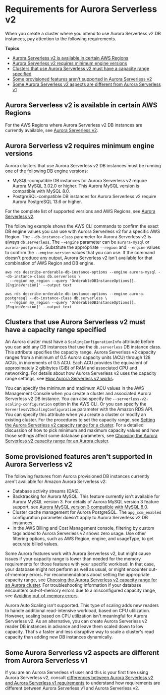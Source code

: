 # Requirements for Aurora Serverless v2<a name="aurora-serverless-v2.requirements"></a>

 When you create a cluster where you intend to use Aurora Serverless v2 DB instances, pay attention to the following requirements\. 

**Topics**
+ [Aurora Serverless v2 is available in certain AWS Regions](#aurora-serverless-v2.requirements.regions)
+ [Aurora Serverless v2 requires minimum engine versions](#aurora-serverless-v2.requirements.versions)
+ [Clusters that use Aurora Serverless v2 must have a capacity range specified](#aurora-serverless-v2.requirements.capacity-range)
+ [Some provisioned features aren't supported in Aurora Serverless v2](#aurora-serverless-v2.limitations)
+ [Some Aurora Serverless v2 aspects are different from Aurora Serverless v1](#aurora-serverless-v2.requirements.v1-v2-differences)

## Aurora Serverless v2 is available in certain AWS Regions<a name="aurora-serverless-v2.requirements.regions"></a>

 For the AWS Regions where Aurora Serverless v2 DB instances are currently available, see [Aurora Serverless v2](Concepts.AuroraFeaturesRegionsDBEngines.grids.md#Concepts.Aurora_Fea_Regions_DB-eng.Feature.ServerlessV2)\. 

## Aurora Serverless v2 requires minimum engine versions<a name="aurora-serverless-v2.requirements.versions"></a>

 Aurora clusters that use Aurora Serverless v2 DB instances must be running one of the following DB engine versions:
+ MySQL\-compatible DB instances for Aurora Serverless v2 require Aurora MySQL 3\.02\.0 or higher\. This Aurora MySQL version is compatible with MySQL 8\.0\.
+ PostgreSQL\-compatible DB instances for Aurora Serverless v2 require Aurora PostgreSQL 13\.6 or higher\.

For the complete list of supported versions and AWS Regions, see [Aurora Serverless v2](Concepts.AuroraFeaturesRegionsDBEngines.grids.md#Concepts.Aurora_Fea_Regions_DB-eng.Feature.ServerlessV2)\.

The following example shows the AWS CLI commands to confirm the exact DB engine values you can use with Aurora Serverless v2 for a specific AWS Region\. The `--db-instance-class` parameter for Aurora Serverless v2 is always `db.serverless`\. The `--engine` parameter can be `aurora-mysql` or `aurora-postgresql`\. Substitute the appropriate `--region` and `--engine` values to confirm the `--engine-version` values that you can use\. If the command doesn't produce any output, Aurora Serverless v2 isn't available for that combination of AWS Region and DB engine\.

```
aws rds describe-orderable-db-instance-options --engine aurora-mysql --db-instance-class db.serverless \
  --region my_region --query 'OrderableDBInstanceOptions[].[EngineVersion]' --output text

aws rds describe-orderable-db-instance-options --engine aurora-postgresql --db-instance-class db.serverless \
  --region my_region --query 'OrderableDBInstanceOptions[].[EngineVersion]' --output text
```

## Clusters that use Aurora Serverless v2 must have a capacity range specified<a name="aurora-serverless-v2.requirements.capacity-range"></a>

 An Aurora cluster must have a `ScalingConfigurationInfo` attribute before you can add any DB instances that use the `db.serverless` DB instance class\. This attribute specifies the capacity range\. Aurora Serverless v2 capacity ranges from a minimum of 0\.5 Aurora capacity units \(ACU\) through 128 ACUs, in increments of 0\.5 ACU\. Each ACU provides the equivalent of approximately 2 gibibytes \(GiB\) of RAM and associated CPU and networking\. For details about how Aurora Serverless v2 uses the capacity range settings, see [How Aurora Serverless v2 works](aurora-serverless-v2.how-it-works.md)\. 

 You can specify the minimum and maximum ACU values in the AWS Management Console when you create a cluster and associated Aurora Serverless v2 DB instance\. You can also specify the `--serverless-v2-scaling-configuration` option in the AWS CLI\. Or you can specify the `ServerlessV2ScalingConfiguration` parameter with the Amazon RDS API\. You can specify this attribute when you create a cluster or modify an existing cluster\. For the procedures to set the capacity range, see [Setting the Aurora Serverless v2 capacity range for a cluster](aurora-serverless-v2-administration.md#aurora-serverless-v2-setting-acus)\. For a detailed discussion of how to pick minimum and maximum capacity values and how those settings affect some database parameters, see [Choosing the Aurora Serverless v2 capacity range for an Aurora cluster](aurora-serverless-v2.setting-capacity.md#aurora-serverless-v2-examples-setting-capacity-range-for-cluster)\. 

## Some provisioned features aren't supported in Aurora Serverless v2<a name="aurora-serverless-v2.limitations"></a>

The following features from Aurora provisioned DB instances currently aren't available for Amazon Aurora Serverless v2:
+ Database activity streams \(DAS\)\.
+ Backtracking for Aurora MySQL\. This feature currently isn't available for Aurora MySQL version 3\. For details of Aurora MySQL version 3 feature support, see [Aurora MySQL version 3 compatible with MySQL 8\.0](AuroraMySQL.MySQL80.md)\.
+ Cluster cache management for Aurora PostgreSQL\. The `apg_ccm_enabled` configuration parameter doesn't apply to Aurora Serverless v2 DB instances\.
+ In the AWS Billing and Cost Management console, filtering by custom tags added to Aurora Serverless v2 shows zero usage\. Use other filtering options, such as AWS Region, engine, and usageType, to get accurate billed values\.

Some Aurora features work with Aurora Serverless v2, but might cause issues if your capacity range is lower than needed for the memory requirements for those features with your specific workload\. In that case, your database might not perform as well as usual, or might encounter out\-of\-memory errors\. For recommendations about setting the appropriate capacity range, see [Choosing the Aurora Serverless v2 capacity range for an Aurora cluster](aurora-serverless-v2.setting-capacity.md#aurora-serverless-v2-examples-setting-capacity-range-for-cluster)\. For troubleshooting information if your database encounters out\-of\-memory errors due to a misconfigured capacity range, see [Avoiding out\-of\-memory errors](aurora-serverless-v2.setting-capacity.md#aurora-serverless-v2.setting-capacity.incompatible_parameters)\.

Aurora Auto Scaling isn't supported\. This type of scaling adds new readers to handle additional read\-intensive workload, based on CPU utilization\. However, scaling based on CPU utilization isn't meaningful for Aurora Serverless v2\. As an alternative, you can create Aurora Serverless v2 reader DB instances in advance and leave them scaled down to low capacity\. That's a faster and less disruptive way to scale a cluster's read capacity than adding new DB instances dynamically\.

## Some Aurora Serverless v2 aspects are different from Aurora Serverless v1<a name="aurora-serverless-v2.requirements.v1-v2-differences"></a>

 If you are an Aurora Serverless v1 user and this is your first time using Aurora Serverless v2, consult [differences between Aurora Serverless v2 and Aurora Serverless v1 requirements](aurora-serverless-v2.upgrade.md#Serverless.v1-v2-requirements) to understand how requirements are different between Aurora Serverless v1 and Aurora Serverless v2\. 